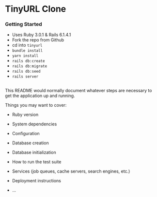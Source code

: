 # TinyURL Clone

### Getting Started
* Uses Ruby 3.0.1 & Rails 6.1.4.1
* Fork the repo from Github
* cd into `tinyurl`
* `bundle install`
* `yarn install`
* `rails db:create`
* `rails db:migrate`
* `rails db:seed`
* `rails server`

##

This README would normally document whatever steps are necessary to get the
application up and running.

Things you may want to cover:

* Ruby version

* System dependencies

* Configuration

* Database creation

* Database initialization

* How to run the test suite

* Services (job queues, cache servers, search engines, etc.)

* Deployment instructions

* ...
